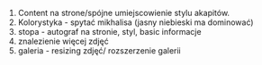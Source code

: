 1. Content na strone/spójne umiejscowienie stylu akapitów.
2. Kolorystyka - spytać mikhalisa (jasny niebieski ma dominować)
3. stopa - autograf na stronie, styl, basic informacje
4. znalezienie więcej zdjęć
5. galeria - resizing zdjęć/ rozszerzenie galerii